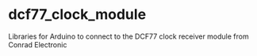 dcf77_clock_module
==================

Libraries for Arduino to connect to the DCF77 clock receiver module from Conrad Electronic
